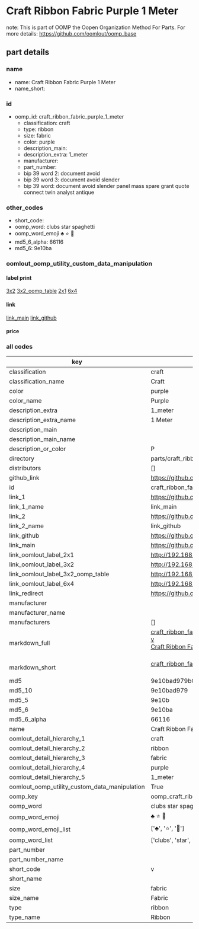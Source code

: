 # Craft Ribbon Fabric Purple 1 Meter  

note: This is part of OOMP the Oopen Organization Method For Parts. For more details: https://github.com/oomlout/oomp_base

##  part details
  







### name
* name: Craft Ribbon Fabric Purple 1 Meter
* name_short: 
### id
* oomp_id: craft_ribbon_fabric_purple_1_meter
  * classification: craft
  * type: ribbon
  * size: fabric
  * color: purple
  * description_main: 
  * description_extra: 1_meter
  * manufacturer: 
  * part_number: 
  * bip 39 word 2: document avoid
  * bip 39 word 3: document avoid slender
  * bip 39 word: document avoid slender panel mass spare grant quote connect twin analyst antique

### other_codes
* short_code: 
* oomp_word: clubs star spaghetti
* oomp_word_emoji :clubs: :star: :spaghetti:
* md5_6_alpha: 66116
* md5_6: 9e10ba






### oomlout_oomp_utility_custom_data_manipulation
#### label print
[3x2](http://192.168.1.245:1112/?label=oomp%2066116)
[3x2_oomp_table](http://192.168.1.108:1112/?label=oomp%2066116)
[2x1](http://192.168.1.242:1112/?label=oomp%2066116)
[6x4](http://192.168.1.55:1112/?label=oomp%2066116)    

#### link

[link_main](https://github.com/oomlout/oomlout_oomp_version_1_messy/tree/main/parts/craft_ribbon_fabric_purple_1_meter) [link_github](https://github.com/oomlout/oomlout_oomp_version_1_messy/tree/main/parts/craft_ribbon_fabric_purple_1_meter)                             

#### price







### all codes 
| key | value |  
| --- | --- |  
| classification | craft |  
| classification_name | Craft |  
| color | purple |  
| color_name | Purple |  
| description_extra | 1_meter |  
| description_extra_name | 1 Meter |  
| description_main |  |  
| description_main_name |  |  
| description_or_color | P  |  
| directory | parts/craft_ribbon_fabric_purple_1_meter |  
| distributors | [] |  
| github_link | https://github.com/oomlout/oomlout_oomp_part_src/tree/main/parts/craft_ribbon_fabric_purple_1_meter |  
| id | craft_ribbon_fabric_purple_1_meter |  
| link_1 | https://github.com/oomlout/oomlout_oomp_version_1_messy/tree/main/parts/craft_ribbon_fabric_purple_1_meter |  
| link_1_name | link_main |  
| link_2 | https://github.com/oomlout/oomlout_oomp_version_1_messy/tree/main/parts/craft_ribbon_fabric_purple_1_meter |  
| link_2_name | link_github |  
| link_github | https://github.com/oomlout/oomlout_oomp_version_1_messy/tree/main/parts/craft_ribbon_fabric_purple_1_meter |  
| link_main | https://github.com/oomlout/oomlout_oomp_version_1_messy/tree/main/parts/craft_ribbon_fabric_purple_1_meter |  
| link_oomlout_label_2x1 | http://192.168.1.242:1112/?label=oomp%2066116 |  
| link_oomlout_label_3x2 | http://192.168.1.245:1112/?label=oomp%2066116 |  
| link_oomlout_label_3x2_oomp_table | http://192.168.1.108:1112/?label=oomp%2066116 |  
| link_oomlout_label_6x4 | http://192.168.1.55:1112/?label=oomp%2066116 |  
| link_redirect | https://github.com/oomlout/oomlout_oomp_version_1_messy/tree/main/parts/craft_ribbon_fabric_purple_1_meter |  
| manufacturer |  |  
| manufacturer_name |  |  
| manufacturers | [] |  
| markdown_full | [craft_ribbon_fabric_purple_1_meter](none)<br>[v](none)<br>[Craft Ribbon Fabric Purple 1 Meter](none)<br><br> |  
| markdown_short | [craft_ribbon_fabric_purple_1_meter](none)<br><br> |  
| md5 | 9e10bad979b00cb741c449f996840203 |  
| md5_10 | 9e10bad979 |  
| md5_5 | 9e10b |  
| md5_6 | 9e10ba |  
| md5_6_alpha | 66116 |  
| name | Craft Ribbon Fabric Purple 1 Meter |  
| oomlout_detail_hierarchy_1 | craft |  
| oomlout_detail_hierarchy_2 | ribbon |  
| oomlout_detail_hierarchy_3 | fabric |  
| oomlout_detail_hierarchy_4 | purple |  
| oomlout_detail_hierarchy_5 | 1_meter |  
| oomlout_oomp_utility_custom_data_manipulation | True |  
| oomp_key | oomp_craft_ribbon_fabric_purple_1_meter |  
| oomp_word | clubs star spaghetti |  
| oomp_word_emoji | :clubs: :star: :spaghetti: |  
| oomp_word_emoji_list | [':clubs:', ':star:', ':spaghetti:'] |  
| oomp_word_list | ['clubs', 'star', 'spaghetti'] |  
| part_number |  |  
| part_number_name |  |  
| short_code | v |  
| short_name |  |  
| size | fabric |  
| size_name | Fabric |  
| type | ribbon |  
| type_name | Ribbon |  

